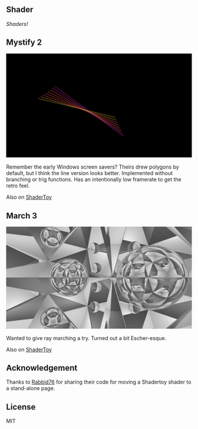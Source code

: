 ## Shader

*Shaders!*

## Mystify 2

![Mystify 2](mystify2.png)

Remember the early Windows screen savers? Theirs drew polygons by default, but I think the line version looks better. Implemented without branching or trig functions. Has an intentionally low framerate to get the retro feel.

Also on [ShaderToy](https://www.shadertoy.com/view/Nlc3WH)

## March 3

![March 3](march3.jpg)

Wanted to give ray marching a try. Turned out a bit Escher-esque.

Also on [ShaderToy](https://www.shadertoy.com/view/NlcGR2)

## Acknowledgement

Thanks to [Rabbid76](https://stackoverflow.com/questions/69822784/how-to-run-a-shader-from-shadertoy-in-your-js-file-with-webgl-and-glsl) for sharing their code for moving a Shadertoy shader to a stand-alone page.

## License

MIT
